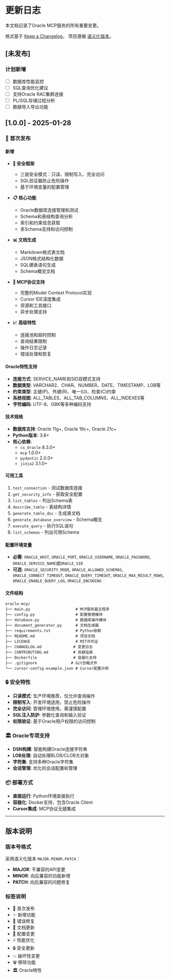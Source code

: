 # 更新日志

本文档记录了Oracle MCP服务的所有重要变更。

格式基于 [Keep a Changelog](https://keepachangelog.com/zh-CN/1.0.0/)，
项目遵循 [语义化版本](https://semver.org/lang/zh-CN/)。

## [未发布]

### 计划新增
- [ ] 数据库性能监控
- [ ] SQL查询优化建议
- [ ] 支持Oracle RAC集群连接
- [ ] PL/SQL存储过程分析
- [ ] 数据导入导出功能

## [1.0.0] - 2025-01-28

### 🎉 首次发布

#### 新增
- **🔐 安全框架**
  - 三层安全模式：只读、限制写入、完全访问
  - SQL验证器防止危险操作
  - 基于环境变量的配置管理
  
- **📋 核心功能**
  - Oracle数据库连接管理和测试
  - Schema和表结构查询分析
  - 索引和约束信息获取
  - 多Schema支持和访问控制
  
- **📊 文档生成**
  - Markdown格式表文档
  - JSON格式结构化数据
  - SQL建表语句生成
  - Schema概览文档
  
- **🔧 MCP协议支持**
  - 完整的Model Context Protocol实现
  - Cursor IDE深度集成
  - 资源和工具接口
  - 异步处理支持
  
- **📈 高级特性**
  - 连接池和超时控制
  - 查询结果限制
  - 操作日志记录
  - 错误处理和恢复

#### Oracle特性支持
- **连接方式**: SERVICE_NAME和SID双模式支持
- **数据类型**: VARCHAR2、CHAR、NUMBER、DATE、TIMESTAMP、LOB等
- **约束类型**: 主键(P)、外键(R)、唯一(U)、检查(C)约束
- **系统视图**: ALL_TABLES、ALL_TAB_COLUMNS、ALL_INDEXES等
- **字符编码**: UTF-8、GBK等多种编码支持

#### 技术规格
- **数据库支持**: Oracle 11g+, Oracle 19c+, Oracle 21c+
- **Python版本**: 3.8+
- **核心依赖**: 
  - `cx_Oracle` 8.3.0+
  - `mcp` 1.0.0+
  - `pydantic` 2.0.0+
  - `jinja2` 3.1.0+

#### 可用工具
1. `test_connection` - 测试数据库连接
2. `get_security_info` - 获取安全配置
3. `list_tables` - 列出Schema表
4. `describe_table` - 表结构详情
5. `generate_table_doc` - 生成表文档
6. `generate_database_overview` - Schema概览
7. `execute_query` - 执行SQL语句
8. `list_schemas` - 列出可用Schema

#### 配置环境变量
- **必需**: `ORACLE_HOST`, `ORACLE_PORT`, `ORACLE_USERNAME`, `ORACLE_PASSWORD`, `ORACLE_SERVICE_NAME`或`ORACLE_SID`
- **可选**: `ORACLE_SECURITY_MODE`, `ORACLE_ALLOWED_SCHEMAS`, `ORACLE_CONNECT_TIMEOUT`, `ORACLE_QUERY_TIMEOUT`, `ORACLE_MAX_RESULT_ROWS`, `ORACLE_ENABLE_QUERY_LOG`, `ORACLE_ENCODING`

#### 文件结构
```
oracle-mcp/
├── main.py                    # MCP服务器主程序
├── config.py                  # 配置管理模块
├── database.py                # 数据库操作模块
├── document_generator.py      # 文档生成器
├── requirements.txt           # Python依赖
├── README.md                  # 项目文档
├── LICENSE                    # MIT许可证
├── CHANGELOG.md              # 变更日志
├── CONTRIBUTING.md           # 贡献指南
├── Dockerfile                # 容器化支持
├── .gitignore               # Git忽略文件
└── cursor-config-example.json # Cursor配置示例
```

### 🔒 安全特性
- **只读模式**: 生产环境推荐，仅允许查询操作
- **限制写入**: 开发环境适用，禁止危险操作
- **完全访问**: 管理环境使用，需谨慎配置
- **SQL注入防护**: 参数化查询和输入验证
- **权限验证**: 基于Oracle用户权限的访问控制

### 🏛️ Oracle专项支持
- **DSN构建**: 智能构建Oracle连接字符串
- **LOB处理**: 自动处理BLOB/CLOB大对象
- **字符集**: 支持多种Oracle字符集
- **会话管理**: 优化的会话配置和管理

### 📦 部署方式
- **直接运行**: Python环境直接执行
- **容器化**: Docker支持，包含Oracle Client
- **Cursor集成**: MCP协议无缝集成

---

## 版本说明

### 版本号格式
采用语义化版本 `MAJOR.MINOR.PATCH`：
- **MAJOR**: 不兼容的API变更
- **MINOR**: 向后兼容的功能新增
- **PATCH**: 向后兼容的问题修复

### 标签说明
- 🎉 首次发布
- ✨ 新增功能  
- 🐛 错误修复
- 📝 文档更新
- 🔧 配置变更
- ⚡ 性能优化
- 🔒 安全更新
- 💥 破坏性变更
- 🗑️ 移除功能
- 🏛️ Oracle特性 